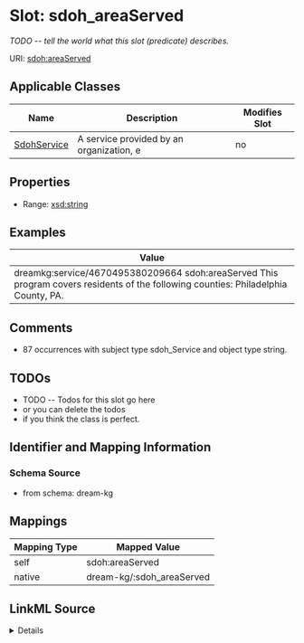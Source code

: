 

# Slot: sdoh_areaServed


_TODO -- tell the world what this slot (predicate) describes._





URI: [sdoh:areaServed](http://schema.org/areaServed)



<!-- no inheritance hierarchy -->





## Applicable Classes

| Name | Description | Modifies Slot |
| --- | --- | --- |
| [SdohService](../classes/SdohService.md) | A service provided by an organization, e |  no  |







## Properties

* Range: [xsd:string](http://www.w3.org/2001/XMLSchema#string)






## Examples

| Value |
| --- |
| dreamkg:service/4670495380209664 sdoh:areaServed This program covers residents of the following counties: Philadelphia County, PA. |

## Comments

* 87 occurrences with subject type sdoh_Service and object type string.

## TODOs

* TODO -- Todos for this slot go here
* or you can delete the todos
* if you think the class is perfect.

## Identifier and Mapping Information







### Schema Source


* from schema: dream-kg




## Mappings

| Mapping Type | Mapped Value |
| ---  | ---  |
| self | sdoh:areaServed |
| native | dream-kg/:sdoh_areaServed |




## LinkML Source

<details>
```yaml
name: sdoh_areaServed
description: TODO -- tell the world what this slot (predicate) describes.
todos:
- TODO -- Todos for this slot go here
- or you can delete the todos
- if you think the class is perfect.
comments:
- 87 occurrences with subject type sdoh_Service and object type string.
examples:
- value: 'dreamkg:service/4670495380209664 sdoh:areaServed This program covers residents
    of the following counties: Philadelphia County, PA.'
from_schema: dream-kg
rank: 1000
slot_uri: sdoh:areaServed
alias: sdoh_areaServed
domain_of:
- sdoh_Service
range: string

```
</details>